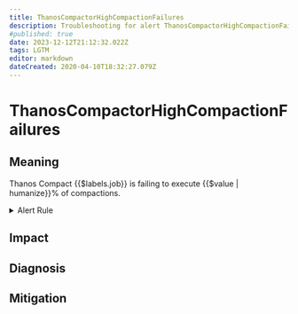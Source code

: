 ```yaml
---
title: ThanosCompactorHighCompactionFailures
description: Troubleshooting for alert ThanosCompactorHighCompactionFailures
#published: true
date: 2023-12-12T21:12:32.022Z
tags: LGTM
editor: markdown
dateCreated: 2020-04-10T18:32:27.079Z
---
```


# ThanosCompactorHighCompactionFailures

## Meaning
[//]: # "Short paragraph that explains what the alert means"
Thanos Compact {{$labels.job}} is failing to execute {{$value | humanize}}% of compactions.

<details>
  <summary>Alert Rule</summary>

  ```yaml
alert: ThanosCompactorHighCompactionFailures
expr: (sum by (job) (rate(thanos_compact_group_compactions_failures_total{job=~".*thanos-compact.*"}[5m])) / sum by (job) (rate(thanos_compact_group_compactions_total{job=~".*thanos-compact.*"}[5m])) * 100 > 5)
for: 15m
labels:
    severity: warning
annotations:
    summary: Thanos Compactor High Compaction Failures (instance {{ $labels.instance }})
    description: |-
        Thanos Compact {{$labels.job}} is failing to execute {{$value | humanize}}% of compactions.
          VALUE = {{ $value }}
          LABELS = {{ $labels }}
    runbook: https://github.com/srerun/prometheus-alerts/content/runbooks/ThanosCompactorHighCompactionFailures

  ```
</details>


## Impact
[//]: # "What could / will happen if the alert is not addressed"



## Diagnosis
[//]: # "Steps to take to identify the cause of the problem"



## Mitigation
[//]: # "The steps necessary to resolve the alert"
